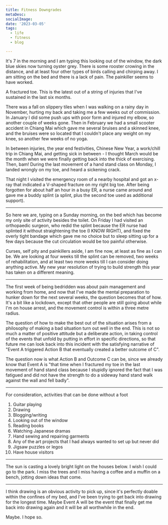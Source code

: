 ```yaml
---
title: Fitness Downgrades
metaDesc: 
socialImage:  
date: '2023-03-05'
tags:
  - life
  - fitness
  - blog

--- 
```


It's 7 in the morning and I am typing this looking out of the window, the dark blue skies now turning oyster grey. There is some rooster crowing in the distance, and at least four other types of birds calling and chirping away. I am sitting on the bed and there is a lack of pain. The painkiller seems to have worked. 

A fractured toe. This is the latest out of a string of injuries that I've sustained in the last six months.  

There was a fall on slippery tiles when I was walking on a rainy day in November, hurting my back and taking me a few weeks out of commission. In January I did some push ups with poor form and injured my elbow, so another couple of weeks gone. Then in February we had a small scooter accident in Chiang Mai which gave me several bruises and a skinned knee, and the bruises were so located that I couldn't place any weight on my knee, so another few weeks of no yoga. 

In between injuries, the year end festivities, Chinese New Year, a work/chill trip in Chiang Mai, and getting sick in between - I thought March would be the month when we were finally getting back into the thick of exercising. Then, bam! During the last movement of a hand stand class on Monday, I landed wrongly on my toe, and heard a sickening crack. 

That night I visited the emergency room of a nearby hospital and got an x-ray that indicated a V-shaped fracture on my right big toe. After being forgotten for about half an hour in a busy ER, a nurse came around and gave me a buddy splint (a splint, plus the second toe used as additional support). 

---

So here we are, typing on a Sunday morning, on the bed which has become my only site of activity besides the toilet. On Friday I had visited an orthopaedic surgeon, who redid the splint because the ER nurse had splinted it without straightening the toe (I KNOW RIGHT), and fixed the overly tight bandage which gave me no choice but to sleep sitting up for a few days because the cut circulation would be too painful otherwise. 

Curses, self pity and painkillers aside, I am fine now, at least as fine as I can be. We are looking at four weeks till the splint can be removed, two weeks of rehabilitation, and at least two more weeks till I can consider doing anything active. My new year resolution of trying to build strength this year has taken on a different meaning. 

---

The first week of being bedridden was about pain management and working from home, and now that I've made the mental preparation to hunker down for the next several weeks, the question becomes that of how. It's a bit like a lockdown, except that other people are still going about while I'm on house arrest, and the movement control is within a three metre radius. 

The question of how to make the best out of the situation arises from a philosophy of making a bad situation turn out well in the end. This is not so much a matter of positive attitude but a deliberate action, in taking control of the events that unfold by putting in effort in specific directions, so that future me can look back into this incident with the satisfying narrative of "Event A triggered Action B that eventually created a better outcome of C". 

The question now is what Action B and Outcome C can be, since we already know that Event A is "that time when I fractured my toe in the last movement of hand stand class because I stupidly ignored the fact that I was fatigued and did not have the strength to do a sideway hand stand walk against the wall and fell badly". 

---

For consideration, activities that can be done without a foot
1. Guitar playing
2. Drawing
3. Blogging/writing
4. Looking out of the window 
5. Reading books
6. Watching Japanese dramas
7. Hand sewing and repairing garments
8. Any of the art projects that I had always wanted to set up but never did 
9. Jigsaw puzzles or legos 
10. Have house visitors 

--- 

The sun is casting a lovely bright light on the houses below. I wish I could go to the park. I miss the trees and I miss having a coffee and a muffin on a bench, jotting down ideas that come. 

---

I think drawing is an obvious activity to pick up, since it's perfectly doable within the confines of my bed, and I've been trying to get back into drawing for the longest time. Maybe Event A will be the event that finally get me back into drawing again and it will be all worthwhile in the end. 

Maybe. I hope so. 

